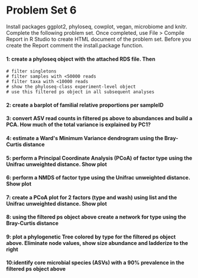 # Problem Set 6
Install packages ggplot2, phyloseq, cowplot, vegan, microbiome and knitr. Complete the following problem set. Once completed, use File > Compile Report in R Studio to create HTML document of the problem set. Before you create the Report comment the install.package function.

#### 1: create a phyloseq object with the attached RDS file. Then 
```
# filter singletons
# filter samples with <50000 reads
# filter taxa with <10000 reads
# show the phyloseq-class experiment-level object
# use this filtered ps object in all subsequent analyses
```

#### 2: create a barplot of familial relative proportions per sampleID 

#### 3: convert ASV read counts in filtered ps above to abundances and build a PCA. How much of the total variance is explained by PC1?

#### 4: estimate a	Ward's Minimum Variance dendrogram using the Bray-Curtis distance

#### 5: perform a Principal Coordinate Analysis (PCoA) of factor type using the Unifrac unweighted distance. Show plot

#### 6: perform a NMDS of factor type using the Unifrac unweighted distance. Show plot

#### 7: create a PCoA plot for 2 factors (type and wash) using list and the Unifrac unweighted distance. Show plot

#### 8: using the filtered ps object above create a network for type using the Bray-Curtis distance

#### 9: plot a phylogenetic Tree colored by type for the filtered ps object above. Eliminate node values, show size abundance and ladderize to the right

#### 10:identify core microbial species (ASVs) with a 90% prevalence in the filtered ps object above 
